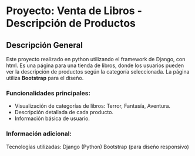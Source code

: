 # Proyecto: Venta de Libros - Descripción de Productos

## Descripción General
Este proyecto realizado en python utilizando el framework de Django, con html. Es una página para una tienda de libros, donde los usuarios pueden ver la descripción de productos según la categoría seleccionada. La página utiliza **Bootstrap** para el diseño.

### Funcionalidades principales:
- Visualización de categorías de libros: Terror, Fantasía, Aventura.
- Descripción detallada de cada producto.
- Información básica de usuario.

### Información adicional:
Tecnologías utilizadas:
Django (Python)
Bootstrap (para diseño responsivo)

